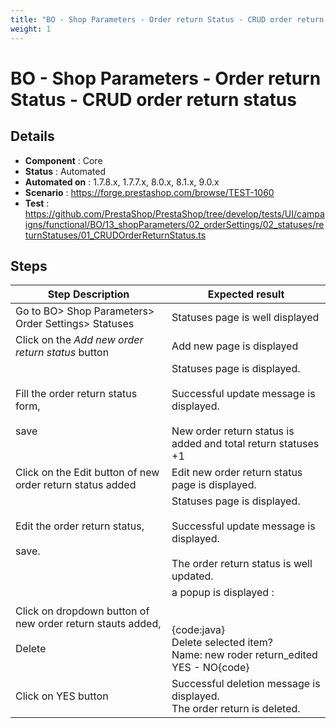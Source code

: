 ```yaml
---
title: "BO - Shop Parameters - Order return Status - CRUD order return status"
weight: 1
---
```


# BO - Shop Parameters - Order return Status - CRUD order return status
## Details
* **Component** : Core
* **Status** : Automated
* **Automated on** : 1.7.8.x, 1.7.7.x, 8.0.x, 8.1.x, 9.0.x
* **Scenario** : https://forge.prestashop.com/browse/TEST-1060
* **Test** : https://github.com/PrestaShop/PrestaShop/tree/develop/tests/UI/campaigns/functional/BO/13_shopParameters/02_orderSettings/02_statuses/returnStatuses/01_CRUDOrderReturnStatus.ts

## Steps
| Step Description | Expected result |
| ----- | ----- |
| Go to BO> Shop Parameters> Order Settings> Statuses | Statuses page is well displayed |
| Click on the _Add new order return status_ button | Add new page is displayed |
| Fill the order return status form,<br><br>save | Statuses page is displayed.<br><br>Successful update message is displayed.<br><br>New order return status is added and total return statuses +1 |
| Click on the Edit button of new order return status added | Edit new order return status page is displayed. |
| Edit the order return status,<br><br>save. | Statuses page is displayed.<br><br>Successful update message is displayed.<br><br>The order return status is well updated. |
| Click on dropdown button of new order return stauts added,<br><br>Delete | a popup is displayed :<br><br> <br>{code:java}<br>Delete selected item?<br>Name: new roder return_edited<br>YES - NO{code} |
| Click on YES button | Successful deletion message is displayed.<br>The order return is deleted. |
